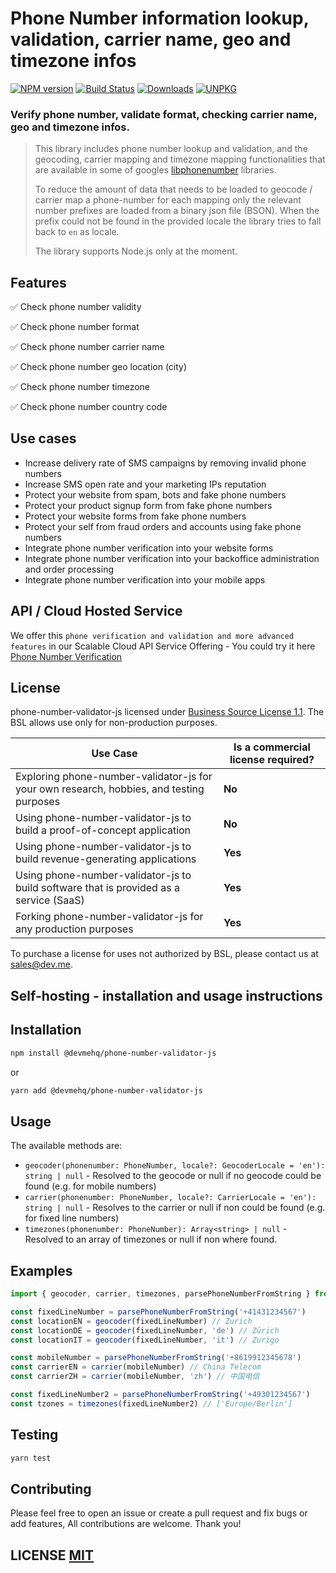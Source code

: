# Phone Number information lookup, validation,  carrier name, geo and timezone infos

[![NPM version](https://badgen.net/npm/v/@devmehq/phone-number-validator-js)](https://npm.im/@devmehq/phone-number-validator-js)
[![Build Status](https://github.com/devmehq/phone-number-validator-js/workflows/CI/badge.svg)](https://github.com/devmehq/phone-number-validator-js/actions)
[![Downloads](https://img.shields.io/npm/dm/phone-number-validator-js.svg)](https://www.npmjs.com/package/phone-number-validator-js)
[![UNPKG](https://img.shields.io/badge/UNPKG-OK-179BD7.svg)](https://unpkg.com/browse/@devmehq/phone-number-validator-js@latest/)

### Verify phone number, validate format, checking carrier name, geo and timezone infos.

> This library includes phone number lookup and validation, and the geocoding, carrier mapping and timezone mapping functionalities that are available in some of googles [libphonenumber](https://github.com/google/libphonenumber) libraries.
> 
> To reduce the amount of data that needs to be loaded to geocode / carrier map a phone-number for each mapping only the relevant number prefixes are loaded from a binary json file (BSON).
 When the prefix could not be found in the provided locale the library tries to fall back to `en` as locale.
> 
> The library supports Node.js only at the moment.


## Features
✅ Check phone number validity

✅ Check phone number format

✅ Check phone number carrier name

✅ Check phone number geo location (city)

✅ Check phone number timezone

✅ Check phone number country code


## Use cases
- Increase delivery rate of SMS campaigns by removing invalid phone numbers
- Increase SMS open rate and your marketing IPs reputation
- Protect your website from spam, bots and fake phone numbers
- Protect your product signup form from fake phone numbers
- Protect your website forms from fake phone numbers
- Protect your self from fraud orders and accounts using fake phone numbers
- Integrate phone number verification into your website forms
- Integrate phone number verification into your backoffice administration and order processing
- Integrate phone number verification into your mobile apps

## API / Cloud Hosted Service
We offer this `phone verification and validation and more advanced features` in our Scalable Cloud API Service Offering - You could try it here [Phone Number Verification](https://dev.me/products/phone)


## License

phone-number-validator-js licensed under [Business Source License 1.1](LICENSE).
The BSL allows use only for non-production purposes.

| Use Case | Is a commercial license required?|
|----------|-----------|
| Exploring phone-number-validator-js for your own research, hobbies, and testing purposes | **No** |
| Using phone-number-validator-js to build a proof-of-concept application | **No** |
| Using phone-number-validator-js to build revenue-generating applications | **Yes** |
| Using phone-number-validator-js to build software that is provided as a service (SaaS) | **Yes** |
| Forking phone-number-validator-js for any production purposes | **Yes** |

To purchase a license for uses not authorized by BSL, please contact us at [sales@dev.me](mailto:sales@dev.me?subject=Interested%20in%20phone-number-validator-js%20commercial%20license).

## Self-hosting - installation and usage instructions

## Installation

```sh
npm install @devmehq/phone-number-validator-js
```

or

```sh
yarn add @devmehq/phone-number-validator-js
```

## Usage

The available methods are:

- `geocoder(phonenumber: PhoneNumber, locale?: GeocoderLocale = 'en'): string | null` - Resolved to the geocode or null if no geocode could be found (e.g. for mobile numbers)
- `carrier(phonenumber: PhoneNumber, locale?: CarrierLocale = 'en'): string | null` - Resolves to the carrier or null if non could be found (e.g. for fixed line numbers)
- `timezones(phonenumber: PhoneNumber): Array<string> | null` - Resolved to an array of timezones or null if non where found.

## Examples

```js
import { geocoder, carrier, timezones, parsePhoneNumberFromString } from '@devmehq/phone-number-validator-js'

const fixedLineNumber = parsePhoneNumberFromString('+41431234567')
const locationEN = geocoder(fixedLineNumber) // Zurich
const locationDE = geocoder(fixedLineNumber, 'de') // Zürich
const locationIT = geocoder(fixedLineNumber, 'it') // Zurigo

const mobileNumber = parsePhoneNumberFromString('+8619912345678')
const carrierEN = carrier(mobileNumber) // China Telecom
const carrierZH = carrier(mobileNumber, 'zh') // 中国电信

const fixedLineNumber2 = parsePhoneNumberFromString('+49301234567')
const tzones = timezones(fixedLineNumber2) // ['Europe/Berlin']
```


## Testing
```bash
yarn test
```

## Contributing
Please feel free to open an issue or create a pull request and fix bugs or add features, All contributions are welcome. Thank you!

## LICENSE [MIT](LICENSE.md)
